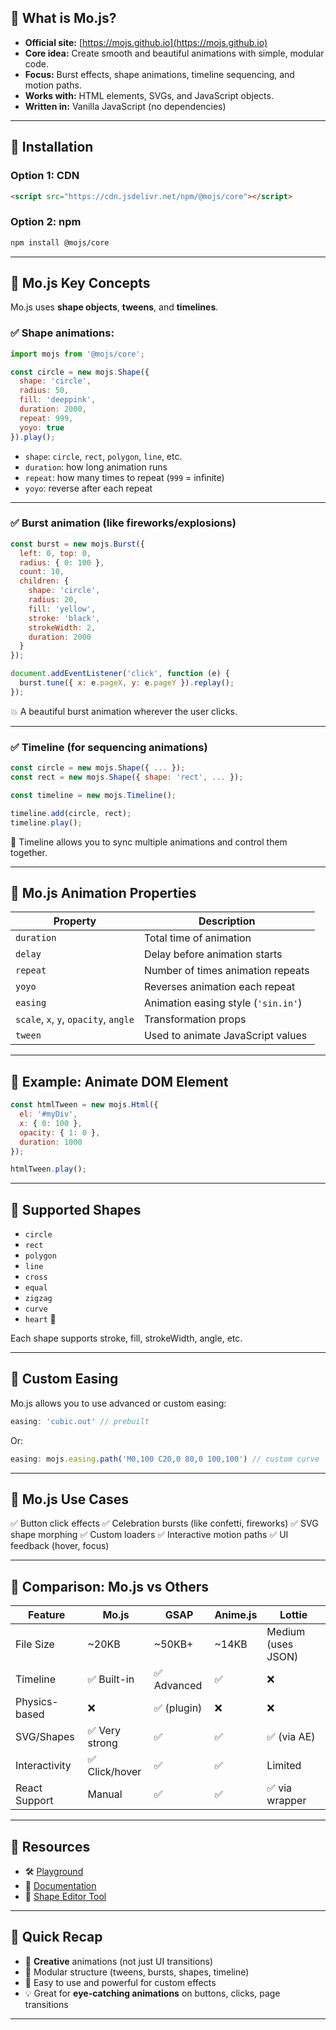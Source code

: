## 🔹 What is Mo.js?

* **Official site:** [https://mojs.github.io](https://mojs.github.io)
* **Core idea:** Create smooth and beautiful animations with simple, modular code.
* **Focus:** Burst effects, shape animations, timeline sequencing, and motion paths.
* **Works with:** HTML elements, SVGs, and JavaScript objects.
* **Written in:** Vanilla JavaScript (no dependencies)

---

## 🔸 Installation

### Option 1: CDN

```html
<script src="https://cdn.jsdelivr.net/npm/@mojs/core"></script>
```

### Option 2: npm

```bash
npm install @mojs/core
```

---

## 🔹 Mo.js Key Concepts

Mo.js uses **shape objects**, **tweens**, and **timelines**.

### ✅ Shape animations:

```js
import mojs from '@mojs/core';

const circle = new mojs.Shape({
  shape: 'circle',
  radius: 50,
  fill: 'deeppink',
  duration: 2000,
  repeat: 999,
  yoyo: true
}).play();
```

* `shape`: `circle`, `rect`, `polygon`, `line`, etc.
* `duration`: how long animation runs
* `repeat`: how many times to repeat (`999` = infinite)
* `yoyo`: reverse after each repeat

---

### ✅ Burst animation (like fireworks/explosions)

```js
const burst = new mojs.Burst({
  left: 0, top: 0,
  radius: { 0: 100 },
  count: 10,
  children: {
    shape: 'circle',
    radius: 20,
    fill: 'yellow',
    stroke: 'black',
    strokeWidth: 2,
    duration: 2000
  }
});

document.addEventListener('click', function (e) {
  burst.tune({ x: e.pageX, y: e.pageY }).replay();
});
```

💥 A beautiful burst animation wherever the user clicks.

---

### ✅ Timeline (for sequencing animations)

```js
const circle = new mojs.Shape({ ... });
const rect = new mojs.Shape({ shape: 'rect', ... });

const timeline = new mojs.Timeline();

timeline.add(circle, rect);
timeline.play();
```

🔁 Timeline allows you to sync multiple animations and control them together.

---

## 🔸 Mo.js Animation Properties

| Property                              | Description                         |
| ------------------------------------- | ----------------------------------- |
| `duration`                            | Total time of animation             |
| `delay`                               | Delay before animation starts       |
| `repeat`                              | Number of times animation repeats   |
| `yoyo`                                | Reverses animation each repeat      |
| `easing`                              | Animation easing style (`'sin.in'`) |
| `scale`, `x`, `y`, `opacity`, `angle` | Transformation props                |
| `tween`                               | Used to animate JavaScript values   |

---

## 🔹 Example: Animate DOM Element

```js
const htmlTween = new mojs.Html({
  el: '#myDiv',
  x: { 0: 100 },
  opacity: { 1: 0 },
  duration: 1000
});

htmlTween.play();
```

---

## 🔸 Supported Shapes

* `circle`
* `rect`
* `polygon`
* `line`
* `cross`
* `equal`
* `zigzag`
* `curve`
* `heart` 💖

Each shape supports stroke, fill, strokeWidth, angle, etc.

---

## 🔹 Custom Easing

Mo.js allows you to use advanced or custom easing:

```js
easing: 'cubic.out' // prebuilt
```

Or:

```js
easing: mojs.easing.path('M0,100 C20,0 80,0 100,100') // custom curve
```

---

## 🔸 Mo.js Use Cases

✅ Button click effects
✅ Celebration bursts (like confetti, fireworks)
✅ SVG shape morphing
✅ Custom loaders
✅ Interactive motion paths
✅ UI feedback (hover, focus)

---

## 🔹 Comparison: Mo.js vs Others

| Feature       | Mo.js         | GSAP       | Anime.js | Lottie             |
| ------------- | ------------- | ---------- | -------- | ------------------ |
| File Size     | \~20KB        | \~50KB+    | \~14KB   | Medium (uses JSON) |
| Timeline      | ✅ Built-in    | ✅ Advanced | ✅        | ❌                  |
| Physics-based | ❌             | ✅ (plugin) | ❌        | ❌                  |
| SVG/Shapes    | ✅ Very strong | ✅          | ✅        | ✅ (via AE)         |
| Interactivity | ✅ Click/hover | ✅          | ✅        | Limited            |
| React Support | Manual        | ✅          | ✅        | ✅ via wrapper      |

---

## 🔸 Resources

* 🛠️ [Playground](https://mojs.github.io/playground/)
* 📘 [Documentation](https://mojs.github.io/api/)
* 🎨 [Shape Editor Tool](https://mojs.github.io/tools/)

---

## 🔹 Quick Recap

* 🎨 **Creative** animations (not just UI transitions)
* 🧩 Modular structure (tweens, bursts, shapes, timeline)
* 🚀 Easy to use and powerful for custom effects
* 💡 Great for **eye-catching animations** on buttons, clicks, page transitions

---

